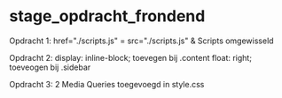 # stage_opdracht_frondend

Opdracht 1:
href="./scripts.js" = src="./scripts.js" & Scripts omgewisseld

Opdracht 2:
display: inline-block; toevegen bij .content
float: right; toeveogen bij .sidebar

Opdracht 3:
2 Media Queries toegevoegd in style.css

